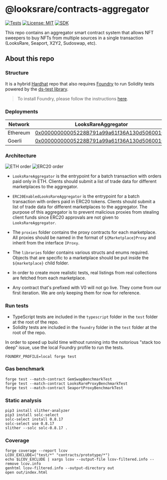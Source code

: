 # @looksrare/contracts-aggregator

[![Tests](https://github.com/LooksRare/contracts-aggregator/actions/workflows/tests.yaml/badge.svg)](https://github.com/LooksRare/contracts-aggregator/actions/workflows/tests.yaml)
[![License: MIT](https://img.shields.io/badge/License-MIT-blue.svg)](https://opensource.org/licenses/MIT)
[![SDK](https://img.shields.io/badge/SDK-library-red)](https://github.com/LooksRare/sdk-aggregator)

This repo contains an aggregator smart contract system that allows NFT sweepers to buy NFTs from multiple sources in a single transaction (LooksRare, Seaport, X2Y2, Sudoswap, etc).

## About this repo

### Structure

It is a hybrid [Hardhat](https://hardhat.org/) repo that also requires [Foundry](https://book.getfoundry.sh/index.html) to run Solidity tests powered by the [ds-test library](https://github.com/dapphub/ds-test/).

> To install Foundry, please follow the instructions [here](https://book.getfoundry.sh/getting-started/installation.html).

### Deployments

| Network  | LooksRareAggregator                                                                                                          | ERC20EnabledLooksRareAggregator                                                                                              | LooksRareProxy                                                                                                               | LooksRareV2Proxy                                                                                                             | SeaportProxy                                                                                                                 |
| -------- | ---------------------------------------------------------------------------------------------------------------------------- | ---------------------------------------------------------------------------------------------------------------------------- | ---------------------------------------------------------------------------------------------------------------------------- | ---------------------------------------------------------------------------------------------------------------------------- | ---------------------------------------------------------------------------------------------------------------------------- |
| Ethereum | [0x00000000005228B791a99a61f36A130d50600106](https://etherscan.io/address/0x00000000005228B791a99a61f36A130d50600106)        | [0x0000000000a35231D7706BD1eE827d43245655aB](https://etherscan.io/address/0x0000000000a35231D7706BD1eE827d43245655aB)        | [0x0000000000DA151039Ed034d1C5BACb47C284Ed1](https://etherscan.io/address/0x0000000000DA151039Ed034d1C5BACb47C284Ed1)        | [0x000000000074f2e99d7602fCA3cf0ffdCa906495](https://etherscan.io/address/0x000000000074f2e99d7602fCA3cf0ffdCa906495)        | [0x0000000000aD2C5a35209EeAb701B2CD49BA3A0D](https://etherscan.io/address/0x0000000000aD2C5a35209EeAb701B2CD49BA3A0D)        |
| Goerli   | [0x00000000005228B791a99a61f36A130d50600106](https://goerli.etherscan.io/address/0x00000000005228B791a99a61f36A130d50600106) | [0x0000000000a35231D7706BD1eE827d43245655aB](https://goerli.etherscan.io/address/0x0000000000a35231D7706BD1eE827d43245655aB) | [0xd23F81a978E8F88F1c289C69D87fFC7D0b56b3c0](https://goerli.etherscan.io/address/0xd23F81a978E8F88F1c289C69D87fFC7D0b56b3c0) | [0x5AAf7A47A96f4695b4c5F4d4706C04ae606FA59f](https://goerli.etherscan.io/address/0x5AAf7A47A96f4695b4c5F4d4706C04ae606FA59f) | [0x0000000000aD2C5a35209EeAb701B2CD49BA3A0D](https://goerli.etherscan.io/address/0x0000000000aD2C5a35209EeAb701B2CD49BA3A0D) |

### Architecture

![ETH order](https://user-images.githubusercontent.com/98446738/200664905-b7bd4126-d6bd-4d35-aad0-7b99f1ef84fa.jpeg)
![ERC20 order](https://user-images.githubusercontent.com/98446738/200664939-f4b21fb3-e045-4b65-95b6-bb5db053ea47.jpeg)

- `LooksRareAggregator` is the entrypoint for a batch transaction with orders paid only in ETH. Clients should submit a list of trade data for different marketplaces to the aggregator.

- `ERC20EnabledLooksRareAggregator` is the entrypoint for a batch transaction with orders paid in ERC20 tokens. Clients should submit a list of trade data for different marketplaces to the aggregator. The purpose of this aggregator is to prevent malicious proxies from stealing client funds since ERC20 approvals are not given to `LooksRareAggregator`.

- The `proxies` folder contains the proxy contracts for each marketplace. All proxies should be named in the format of `${Marketplace}Proxy` and inherit from the interface `IProxy`.

- The `libraries` folder contains various structs and enums required. Objects that are specific to a marketplace should be put inside the `${marketplace}` child folder.

- In order to create more realistic tests, real listings from real collections are fetched from each marketplace.

- Any contract that's prefixed with V0 will not go live. They come from our first iteration. We are only keeping them for now for reference.

### Run tests

- TypeScript tests are included in the `typescript` folder in the `test` folder at the root of the repo.
- Solidity tests are included in the `foundry` folder in the `test` folder at the root of the repo.

In order to speed up build time without running into the notorious "stack too deep" issue,
use the local Foundry profile to run the tests.

`FOUNDRY_PROFILE=local forge test`

### Gas benchmark

```
forge test --match-contract GemSwapBenchmarkTest
forge test --match-contract LooksRareProxyBenchmarkTest
forge test --match-contract SeaportProxyBenchmarkTest
```

### Static analysis

```
pip3 install slither-analyzer
pip3 install solc-select
solc-select install 0.8.17
solc-select use 0.8.17
slither --solc solc-0.8.17 .
```

### Coverage

```
forge coverage --report lcov
LCOV_EXCLUDE=("test/*" "contracts/prototype/*")
echo $LCOV_EXCLUDE | xargs lcov --output-file lcov-filtered.info --remove lcov.info
genhtml lcov-filtered.info --output-directory out
open out/index.html
```
